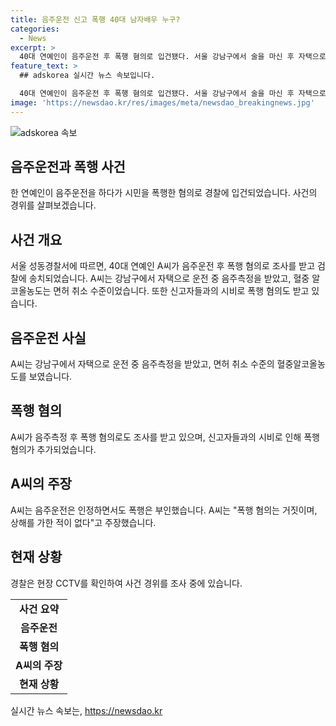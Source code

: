 ```yaml
---
title: 음주운전 신고 폭행 40대 남자배우 누구?
categories:
  - News
excerpt: >
  40대 연예인이 음주운전 후 폭행 혐의로 입건됐다. 서울 강남구에서 술을 마신 후 자택으로 운전 중, 음주측정 결과 면허 취소 수준의 알코올농도를 나타냈다. 또한, 신고자들과 시비를 걸며 폭행 혐의도 받고 있다. 연예인은 음주운전을 인정하면서도 폭행을 부인하며 사건 경위는 CCTV를 통해 조사 중이다. (길이: 147자)
feature_text: >
  ## adskorea 실시간 뉴스 속보입니다.

  40대 연예인이 음주운전 후 폭행 혐의로 입건됐다. 서울 강남구에서 술을 마신 후 자택으로 운전 중, 음주측정 결과 면허 취소 수준의 알코올농도를 나타냈다. 또한, 신고자들과 시비를 걸며 폭행 혐의도 받고 있다. 연예인은 음주운전을 인정하면서도 폭행을 부인하며 사건 경위는 CCTV를 통해 조사 중이다. (길이: 147자)
image: 'https://newsdao.kr/res/images/meta/newsdao_breakingnews.jpg'
---
```


<p><img src="https://newsdao.kr/res/images/meta/newsdao_breakingnews.jpg" alt="adskorea 속보" /></p>

<h2 data-ke-size="size26">음주운전과 폭행 사건</h2>

<p data-ke-size="size16">한 연예인이 음주운전을 하다가 시민을 폭행한 혐의로 경찰에 입건되었습니다. 사건의 경위를 살펴보겠습니다.</p>

<h2 data-ke-size="size24">사건 개요</h2>

<p data-ke-size="size16">서울 성동경찰서에 따르면, 40대 연예인 A씨가 음주운전 후 폭행 혐의로 조사를 받고 검찰에 송치되었습니다. A씨는 강남구에서 자택으로 운전 중 음주측정을 받았고, 혈중 알코올농도는 면허 취소 수준이었습니다. 또한 신고자들과의 시비로 폭행 혐의도 받고 있습니다.</p>

<h2 data-ke-size="size24">음주운전 사실</h2>

<p data-ke-size="size16">A씨는 강남구에서 자택으로 운전 중 음주측정을 받았고, 면허 취소 수준의 혈중알코올농도를 보였습니다.</p>

<h2 data-ke-size="size24">폭행 혐의</h2>

<p data-ke-size="size16">A씨가 음주측정 후 폭행 혐의로도 조사를 받고 있으며, 신고자들과의 시비로 인해 폭행 혐의가 추가되었습니다.</p>

<h2 data-ke-size="size24">A씨의 주장</h2>

<p data-ke-size="size16">A씨는 음주운전은 인정하면서도 폭행은 부인했습니다. A씨는 "폭행 혐의는 거짓이며, 상해를 가한 적이 없다"고 주장했습니다.</p>

<h2 data-ke-size="size24">현재 상황</h2>

<p data-ke-size="size16">경찰은 현장 CCTV를 확인하여 사건 경위를 조사 중에 있습니다.</p>

<table>
  <tr>
    <td style="text-align: center; height: 17px;"><b>사건 요약</b></td>
  </tr>
  <tr>
    <td style="text-align: center; height: 17px;"><b>음주운전</b></td>
  </tr>
  <tr>
    <td style="text-align: center; height: 17px;"><b>폭행 혐의</b></td>
  </tr>
  <tr>
    <td style="text-align: center; height: 17px;"><b>A씨의 주장</b></td>
  </tr>
  <tr>
    <td style="text-align: center; height: 17px;"><b>현재 상황</b></td>
  </tr>
</table>
실시간 뉴스 속보는, <a href="https://newsdao.kr" rel="dofollow">https://newsdao.kr</a>


